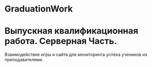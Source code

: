 # GraduationWork
# Выпускная квалификационная работа. Серверная Часть.
Взаимодействие игры и сайта для мониторинга успеха учеников их преподавателями.

